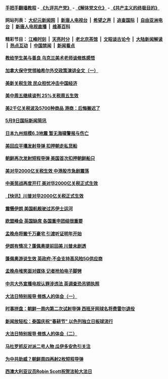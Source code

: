 #### [手把手翻墙教程](https://github.com/gfw-breaker/guides/wiki) -  [《九评共产党》](https://github.com/gfw-breaker/9ping.md?t=05101838) - [《解体党文化》](https://github.com/gfw-breaker/jtdwh.md?t=05101838) - [《共产主义的终极目的》](https://github.com/gfw-breaker/gczydzjmd.md?t=05101838)

#### 网站列表： [大纪元新闻网](http://134.209.56.161:10080/) &nbsp;|&nbsp; [新唐人电视台](http://134.209.56.161:8000/) &nbsp;|&nbsp; [希望之声](http://134.209.56.161:8200/) &nbsp;|&nbsp; [追查国际](http://134.209.56.161:10010/) &nbsp;|&nbsp; [自由亚洲电台](http://134.209.56.161:9800/) &nbsp;|&nbsp; [新唐人电视直播](http://134.209.56.161/) &nbsp;|&nbsp; [维基百科](http://134.209.56.161:8100/)  

#### 精彩节目： [江峰时刻](http://134.209.56.161/today-in-history/) &nbsp;|&nbsp; [天亮时分](http://134.209.56.161/tianliang/) &nbsp;|&nbsp; [老北京茶馆](http://134.209.56.161/teahouse/) &nbsp;|&nbsp; [文昭谈古论今](http://134.209.56.161/wenzhao/) &nbsp;|&nbsp; [大陆新闻解读](http://134.209.56.161/ntdtv-comedy/) &nbsp;|&nbsp; [热点互动](http://134.209.56.161/ntdtv-rdhd/) &nbsp;|&nbsp; [中国禁闻](http://134.209.56.161/ntdtv-news/) &nbsp;|&nbsp; [新闻看点](http://134.209.56.161/news-insight/) 


#### [教给学生美与善良 乌克兰美术老师谈修炼感悟](../pages/prog202/a102575692.md?t=05101838) 

#### [加拿大保守党领袖希尔外交政策演讲全文（一）](../pages/prog202/a102575675.md?t=05101838) 

#### [美新关税生效 民众担忧冲击中国经济](../pages/prog202/a102575639.md?t=05101838) 

#### [美中周五继续谈判 25%关税周五生效](../pages/prog202/a102575624.md?t=05101838) 


#### [美2千亿关税波及5700种商品 港商：后悔搬迟了](../pages/prog202/a102575410.md?t=05101838) 

#### [5月9日国际新闻简讯](../pages/prog202/a102575395.md?t=05101838) 

#### [日本九州规模6.3地震 暂无海啸警报与伤亡](../pages/prog202/a102575401.md?t=05101838) 

#### [美回应平壤发射导弹 扣押朝走私货船](../pages/prog202/a102575106.md?t=05101838) 

#### [朝鲜再次发射短程导弹 美国首次扣押朝鲜船只](../pages/prog202/a102575371.md?t=05101838) 

#### [美对华2000亿关税生效 中港股市急剧震荡](../pages/prog202/a102575326.md?t=05101838) 

#### [中美贸战再度开打 美对华2000亿关税正式生效](../pages/prog202/a102575316.md?t=05101838) 

#### [【快讯】川普对华2000亿关税正式生效](../pages/prog202/a102575282.md?t=05101838) 



#### [震慑伊朗 美国航舰驶过苏伊士运河](../pages/prog202/a102575044.md?t=05101838) 

#### [欧盟峰会 英国缺席 各国重申团结很重要](../pages/prog202/a102575075.md?t=05101838) 

#### [孟晚舟将搬千万豪宅 引渡听证明年开始](../pages/prog202/a102575039.md?t=05101838) 

#### [伊朗有情况？蓬佩奥提前回美 川普未剧透](../pages/prog202/a102575040.md?t=05101838) 

#### [蓬佩奥游说生效 英政府:不会支持高风险5G供应商](../pages/prog202/a102575013.md?t=05101838) 

#### [孟晚舟堆笑面对媒体 记者抢拍电子脚铐](../pages/prog202/a102574927.md?t=05101838) 

#### [中共大外宣播电视认罪涉违法 英调查恐吊销执照](../pages/prog202/a102574933.md?t=05101838) 

#### [大法日特别报导 修炼人的体会（一）](../pages/prog202/a102574867.md?t=05101838) 

#### [时事拼盘：朝鲜一周内第二次试射导弹 西班牙网球名将费雷尔退役](../pages/prog202/a102574983.md?t=05101838) 

#### [新闻放轻松：泰国庆祝“春耕节” 以色列独立日板球流行](../pages/prog202/a102574969.md?t=05101838) 

#### [大法日特别报导 修炼人的体会（二）](../pages/prog202/a102574872.md?t=05101838) 

#### [马杜罗抓反对派二号人物 瓜伊多安危引关注](../pages/prog202/a102574893.md?t=05101838) 

#### [为中共助威？朝鲜周四再射2枚短程导弹](../pages/prog202/a102574869.md?t=05101838) 

#### [西澳大利亚议员Robin Scott祝贺法轮大法日](../pages/prog202/a102574818.md?t=05101838) 

